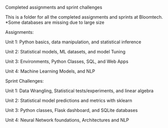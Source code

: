 
Completed assignments and sprint challenges

This is a folder for all the completed assignments and sprints at Bloomtech.
*Some databases are missing due to large size

Assignments:

Unit 1: Python basics, data manipulation, and statistical inference
    
Unit 2: Statistical models, ML datasets, and model Tuning

Unit 3: Environments, Python Classes, SQL, and Web Apps

Unit 4: Machine Learning Models, and NLP


Sprint Challenges:

Unit 1: Data Wrangling, Statistical tests/experiments, and linear algebra

Unit 2: Statistical model predictions and metrics with sklearn

Unit 3: Python classes, Flask dashboard, and SQLite databases

Unit 4: Neural Network foundations, Architectures and NLP
